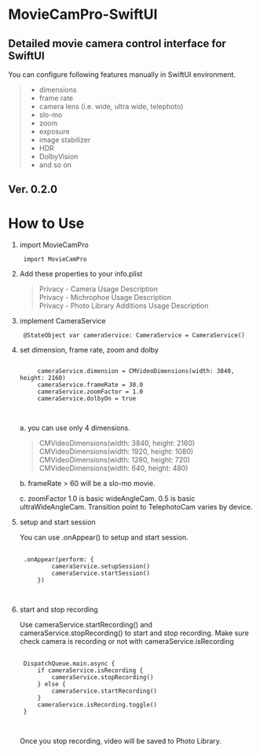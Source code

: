 # MovieCamPro-SwiftUI

## Detailed movie camera control interface for SwiftUI

You can configure following features manually in SwiftUI environment.

> - dimensions
> - frame rate
> - camera lens (i.e. wide, ultra wide, telephoto)
> - slo-mo
> - zoom
> - exposure
> - image stabilizer
> - HDR
> - DolbyVision
> - and so on

## Ver. 0.2.0

# How to Use

1. import MovieCamPro
   
        import MovieCamPro

2. Add these properties to your info.plist

    > Privacy - Camera Usage Description    
    > Privacy - Michrophoe Usage Description    
    > Privacy - Photo Library Additions Usage Description   


3. implement CameraService

        @StateObject var cameraService: CameraService = CameraService()

4. set dimension, frame rate, zoom and dolby
   <pre>
   <code>
        cameraService.dimension = CMVideoDimensions(width: 3840, height: 2160)
        cameraService.frameRate = 30.0
        cameraService.zoomFactor = 1.0
        cameraService.dolbyOn = true
    </code>
    </pre>
    a. you can use only 4 dimensions.
    > CMVideoDimensions(width: 3840, height: 2160)  
    > CMVideoDimensions(width: 1920, height: 1080)  
    > CMVideoDimensions(width: 1280, height: 720)   
    > CMVideoDimensions(width: 640, height: 480)    

    b. frameRate > 60 will be a slo-mo movie.
    
    c. zoomFactor 1.0 is basic wideAngleCam. 0.5 is basic ultraWideAngleCam. Transition point to TelephotoCam varies by device.

5. setup and start session

    You can use .onAppear() to setup and start session.
    <pre>
    <code>
    .onAppear(perform: {
            cameraService.setupSession()
            cameraService.startSession()
        })
    </code>
    </pre>

6. start and stop recording

    Use cameraService.startRecording() and cameraService.stopRecording() to start and stop recording.
    Make sure check camera is recording or not with cameraService.isRecording

    <pre>
    <code>
    DispatchQueue.main.async {
        if cameraService.isRecording {
            cameraService.stopRecording()
        } else {       
            cameraService.startRecording()
        }
        cameraService.isRecording.toggle()
    }
    </code>
    </pre>

    Once you stop recording, video will be saved to Photo Library.
